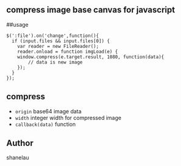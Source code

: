 
## compress image base canvas for javascript

##usage

```
$(':file').on('change',function(){
  if (input.files && input.files[0]) {
    var reader = new FileReader();
    reader.onload = function imgLoad(e) {
    window.compress(e.target.result, 1080, function(data){
        // data is new image
    });
  }
});
```


## compress
* `origin` base64 image data
* `width` integer width for compressed image
* `callback(data)` function


## Author
shanelau
